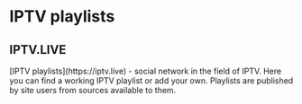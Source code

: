 <h1>IPTV playlists</h1>
<h2>IPTV.LIVE</h2>
[IPTV playlists](https://iptv.live)  -  social network in the field of IPTV. 
Here you can find a working IPTV playlist or add your own. Playlists are published by site users from sources available to them.
